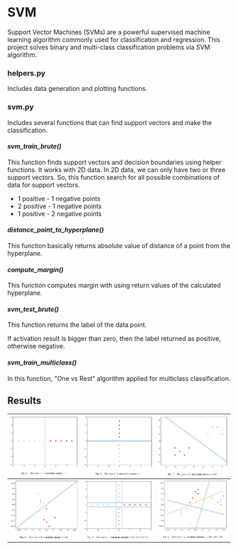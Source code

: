 # SVM

Support Vector Machines (SVMs) are a powerful supervised machine learning algorithm commonly used for classification and regression. This project solves binary and multi-class classification problems via SVM algorithm.

### helpers.py
Includes data generation and plotting functions. 

### svm.py

Includes several functions that can find support vectors and make the classification. 

#### *svm_train_brute()*

This function finds support vectors and decision boundaries using helper functions. It works with 2D data. In 2D data, we can only have two or three support vectors. So, this function search for all possible combinations of data for support vectors.<p>

* 1 positive - 1 negative points
* 2 positive - 1 negative points
* 1 positive - 2 negative points

#### *distance_point_to_hyperplane()*

This function basically returns absolute value of distance of a point from the hyperplane.

#### *compute_margin()*
This function computes margin with using return values of the calculated hyperplane.

#### *svm_test_brute()*
This function returns the label of the data point.

If activation result is bigger than zero, then the label returned as positive, otherwise negative.

#### *svm_train_multiclass()*
In this function, "One vs Rest" algorithm applied for multiclass classification. 

## Results

|![Fig 1](assets/1.PNG)| ![Fig 2](assets/2.PNG)|![Fig 3](assets/3.PNG)|
| ------------- |:-------------:| -----:|
|![Fig 4](assets/4.PNG)| ![Fig 5](assets/5.PNG)|![Fig 6](assets/6.PNG)|
